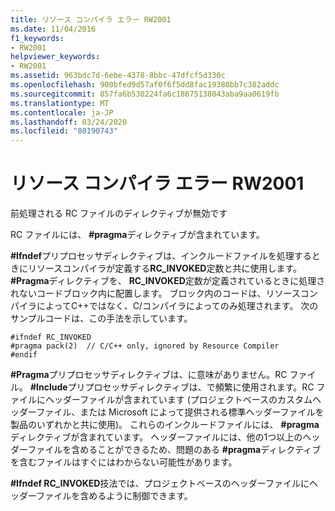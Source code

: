```yaml
---
title: リソース コンパイラ エラー RW2001
ms.date: 11/04/2016
f1_keywords:
- RW2001
helpviewer_keywords:
- RW2001
ms.assetid: 963bdc7d-6ebe-4378-8bbc-47dfcf5d330c
ms.openlocfilehash: 900bfed9d57af0f6f5dd8fac19380bb7c382addc
ms.sourcegitcommit: 857fa6b530224fa6c18675138043aba9aa0619fb
ms.translationtype: MT
ms.contentlocale: ja-JP
ms.lasthandoff: 03/24/2020
ms.locfileid: "80190743"
---
```

# <a name="resource-compiler-error-rw2001"></a>リソース コンパイラ エラー RW2001

前処理される RC ファイルのディレクティブが無効です

RC ファイルには、 **#pragma**ディレクティブが含まれています。

**#Ifndef**プリプロセッサディレクティブは、インクルードファイルを処理するときにリソースコンパイラが定義する**RC_INVOKED**定数と共に使用します。 **#Pragma**ディレクティブを、 **RC_INVOKED**定数が定義されているときに処理されないコードブロック内に配置します。 ブロック内のコードは、リソースコンパイラによってC++ではなく、C/コンパイラによってのみ処理されます。 次のサンプルコードは、この手法を示しています。

```
#ifndef RC_INVOKED
#pragma pack(2)  // C/C++ only, ignored by Resource Compiler
#endif
```

**#Pragma**プリプロセッサディレクティブは、に意味がありません。RC ファイル。 **#Include**プリプロセッサディレクティブは、で頻繁に使用されます。RC ファイルにヘッダーファイルが含まれています (プロジェクトベースのカスタムヘッダーファイル、または Microsoft によって提供される標準ヘッダーファイルを製品のいずれかと共に使用)。 これらのインクルードファイルには、 **#pragma**ディレクティブが含まれています。 ヘッダーファイルには、他の1つ以上のヘッダーファイルを含めることができるため、問題のある **#pragma**ディレクティブを含むファイルはすぐにはわからない可能性があります。

**#Ifndef RC_INVOKED**技法では、プロジェクトベースのヘッダーファイルにヘッダーファイルを含めるように制御できます。
